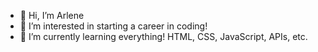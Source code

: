 - 👋 Hi, I’m Arlene
- 👀 I’m interested in starting a career in coding!
- 🌱 I’m currently learning everything! HTML, CSS, JavaScript, APIs, etc.


<!---
Qu33nArlene/Qu33nArlene is a ✨ special ✨ repository because its `README.md` (this file) appears on your GitHub profile.
You can click the Preview link to take a look at your changes.
--->
